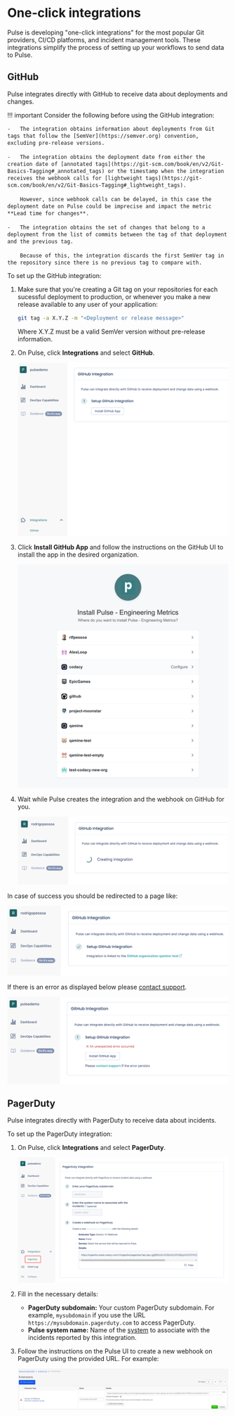 # One-click integrations

Pulse is developing "one-click integrations" for the most popular Git providers, CI/CD platforms, and incident management tools. These integrations simplify the process of setting up your workflows to send data to Pulse.

## GitHub

Pulse integrates directly with GitHub to receive data about deployments and changes.

!!! important
    Consider the following before using the GitHub integration:

    -   The integration obtains information about deployments from Git tags that follow the [SemVer](https://semver.org) convention, excluding pre-release versions.

    -   The integration obtains the deployment date from either the creation date of [annotated tags](https://git-scm.com/book/en/v2/Git-Basics-Tagging#_annotated_tags) or the timestamp when the integration receives the webhook calls for [lightweight tags](https://git-scm.com/book/en/v2/Git-Basics-Tagging#_lightweight_tags).
    
        However, since webhook calls can be delayed, in this case the deployment date on Pulse could be imprecise and impact the metric **Lead time for changes**.

    -   The integration obtains the set of changes that belong to a deployment from the list of commits between the tag of that deployment and the previous tag.

        Because of this, the integration discards the first SemVer tag in the repository since there is no previous tag to compare with.

To set up the GitHub integration:

1.  Make sure that you're creating a Git tag on your repositories for each sucessful deployment to production, or whenever you make a new release available to any user of your application:

    ```bash
    git tag -a X.Y.Z -m "<Deployment or release message>"
    ```

    Where X.Y.Z must be a valid SemVer version without pre-release information.

1.  On Pulse, click **Integrations** and select **GitHub**.

    ![GitHub integration](images/ghi-setup.png)

1.  Click **Install GitHub App** and follow the instructions on the GitHub UI to install the app in the desired organization.

    ![GitHub webhook](images/ghi-github-install.png)

1.  Wait while Pulse creates the integration and the webhook on GitHub for you.

    ![GitHub webhook](images/ghi-creating.png)

In case of success you should be redirected to a page like:

![GitHub webhook](images/ghi-ok.png)

If there is an error as displayed below please [contact support](mailto:pulsesupport@codacy.com).

![GitHub webhook](images/ghi-error.png)

## PagerDuty

Pulse integrates directly with PagerDuty to receive data about incidents.

To set up the PagerDuty integration:

1.  On Pulse, click **Integrations** and select **PagerDuty**.

    ![PagerDuty integration](images/pagerduty.png)

1.  Fill in the necessary details:

    -   **PagerDuty subdomain:** Your custom PagerDuty subdomain. For example, `mysubdomain` if you use the URL `https://mysubdomain.pagerduty.com` to access PagerDuty.
    -   **Pulse system name:** Name of the [system](https://docs.pulse.codacy.com/#before-you-begin) to associate with the incidents reported by this integration.

1.  Follow the instructions on the Pulse UI to create a new webhook on PagerDuty using the provided URL. For example:

    ![PagerDuty webhook](images/pagerduty-webhook.png)
